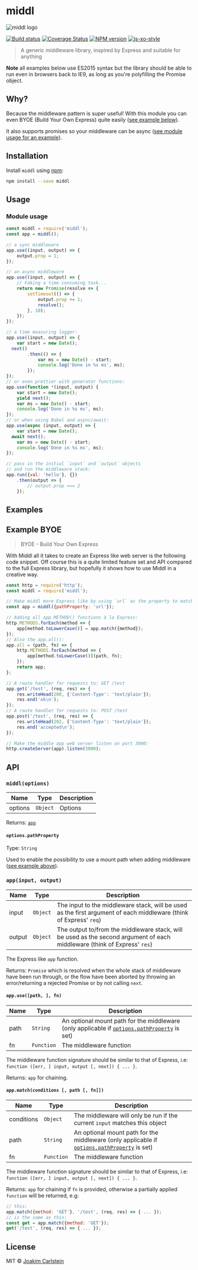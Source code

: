 # middl

![middl logo](https://cdn.rawgit.com/joakimbeng/middl/master/media/middl.svg)

[![Build status][travis-image]][travis-url] [![Coverage Status][coveralls-image]][coveralls-url] [![NPM version][npm-image]][npm-url] [![js-xo-style][codestyle-image]][codestyle-url]

> A generic middleware library, inspired by Express and suitable for anything

**Note** all examples below use ES2015 syntax but the library should be able to run even in browsers back to IE9, as long as you're polyfilling the Promise object.

## Why?

Because the middleware pattern is super useful! With this module you can even BYOE (Build Your Own Express) quite easily ([see example below](#example-byoe)).

It also supports promises so your middleware can be async ([see module usage for an example](#module-usage)).

## Installation

Install `middl` using [npm](https://www.npmjs.com/):

```bash
npm install --save middl
```

## Usage

### Module usage

```javascript
const middl = require('middl');
const app = middl();

// a sync middleware
app.use((input, output) => {
	output.prop = 1;
});

// an async middleware
app.use((input, output) => {
	// Faking a time consuming task...
	return new Promise(resolve => {
		setTimeout(() => {
			output.prop += 1;
			resolve();
		}, 10);
	});
});

// a time measuring logger:
app.use((input, output) => {
	var start = new Date();
  next()
		.then(() => {
			var ms = new Date() - start;
			console.log('Done in %s ms', ms);
		});
});
// or even prettier with generator functions:
app.use(function *(input, output) {
	var start = new Date();
	yield next();
	var ms = new Date() - start;
	console.log('Done in %s ms', ms);
});
// or when using Babel and async/await:
app.use(async (input, output) => {
	var start = new Date();
  await next();
	var ms = new Date() - start;
	console.log('Done in %s ms', ms);
});

// pass in the initial `input` and `output` objects
// and run the middleware stack:
app.run({val: 'hello'}, {})
	.then(output => {
		// output.prop === 2
	});
```

## Examples

## Example BYOE

> BYOE - Build Your Own Express

With Middl all it takes to create an Express like web server is the following code snippet.
Off course this is a quite limited feature set and API compared to the full Express library, but hopefully it shows how to use Middl in a creative way.

```javascript
const http = require('http');
const middl = require('middl');

// Make middl more Express like by using `url` as the property to match paths with:
const app = middl({pathProperty: 'url'});

// Adding all app.METHOD() functions à la Express:
http.METHODS.forEach(method => {
	app[method.toLowerCase()] = app.match({method});
});
// Also the app.all():
app.all = (path, fn) => {
	http.METHODS.forEach(method => {
		app[method.toLowerCase()](path, fn);
	});
	return app;
};

// A route handler for requests to: GET /test
app.get('/test', (req, res) => {
	res.writeHead(200, {'Content-Type': 'text/plain'});
	res.end('ok\n');
});
// A route handler for requests to: POST /test
app.post('/test', (req, res) => {
	res.writeHead(202, {'Content-Type': 'text/plain'});
	res.end('accepted\n');
});

// Make the middle app web server listen on port 3000:
http.createServer(app).listen(3000);
```

## API

### `middl(options)`

| Name | Type | Description |
|------|------|-------------|
| options | `Object` | Options |

Returns: [`app`](#appinput-output)

#### `options.pathProperty`

Type: `String`  

Used to enable the possibility to use a mount path when adding middleware ([see example above](#example-byoe)).

### `app(input, output)`

| Name | Type | Description |
|------|------|-------------|
| input | `Object` | The input to the middleware stack, will be used as the first argument of each middleware (think of Express' `req`) |
| output | `Object` | The output to/from the middleware stack, will be used as the second argument of each middleware (think of Express' `res`) |

The Express like `app` function.

Returns: `Promise` which is resolved when the whole stack of middleware have been run through, or the flow have been aborted by throwing an error/returning a rejected Promise or by not calling `next`.

#### `app.use([path, ], fn)`

| Name | Type | Description |
|------|------|-------------|
| path | `String` | An optional mount path for the middleware (only applicable if [`options.pathProperty`](#optionspathproperty) is set) |
| fn | `Function` | The middleware function |

The middleware function signature should be similar to that of Express, i.e: `function ([err, ] input, output [, next]) { ... }`.

Returns: `app` for chaining.

#### `app.match(conditions [, path [, fn]])`

| Name | Type | Description |
|------|------|-------------|
| conditions | `Object` | The middleware will only be run if the current `input` matches this object |
| path | `String` | An optional mount path for the middleware (only applicable if [`options.pathProperty`](#optionspathproperty) is set) |
| fn | `Function` | The middleware function |

The middleware function signature should be similar to that of Express, i.e: `function ([err, ] input, output [, next]) { ... }`.

Returns: `app` for chaining if `fn` is provided, otherwise a partially applied `function` will be returned, e.g:

```javascript
// this:
app.match({method: 'GET'}, '/test', (req, res) => { ... });
// is the same as this:
const get = app.match({method: 'GET'});
get('/test', (req, res) => { ... });
```

## License

MIT © [Joakim Carlstein](http://joakim.beng.se)

[npm-url]: https://npmjs.org/package/middl
[npm-image]: https://badge.fury.io/js/middl.svg
[travis-url]: https://travis-ci.org/joakimbeng/middl
[travis-image]: https://travis-ci.org/joakimbeng/middl.svg?branch=master
[coveralls-url]: https://coveralls.io/github/joakimbeng/middl?branch=master
[coveralls-image]: https://coveralls.io/repos/github/joakimbeng/middl/badge.svg?branch=master
[codestyle-url]: https://github.com/sindresorhus/xo
[codestyle-image]: https://img.shields.io/badge/code%20style-xo-brightgreen.svg?style=flat
